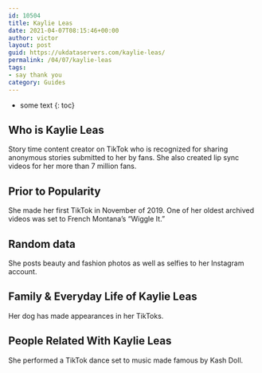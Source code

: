 ```yaml
---
id: 10504
title: Kaylie Leas
date: 2021-04-07T08:15:46+00:00
author: victor
layout: post
guid: https://ukdataservers.com/kaylie-leas/
permalink: /04/07/kaylie-leas
tags:
- say thank you
category: Guides
---
```


* some text
{: toc}


## Who is Kaylie Leas



Story time content creator on TikTok who is recognized for sharing anonymous stories submitted to her by fans. She also created lip sync videos for her more than 7 million fans. 

                
                
                
## Prior to Popularity



She made her first TikTok in November of 2019. One of her oldest archived videos was set to French Montana&#8217;s &#8220;Wiggle It.&#8221; 

                
                
                
## Random data



She posts beauty and fashion photos as well as selfies to her Instagram account. 

                
                
                
## Family & Everyday Life of Kaylie Leas



Her dog has made appearances in her TikToks. 

                
                
                
## People Related With Kaylie Leas



She performed a TikTok dance set to music made famous by Kash Doll. 

                
              
            
          
          
          